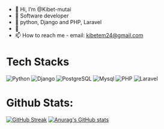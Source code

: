 - 👋 Hi, I’m @Kibet-mutai
- 👀 Software developer 
- 🌱 python, Django and PHP, Laravel
- 💞
- 📫 How to reach me - email: kibetem24@gmail.com 

<!---
Kibet-mutai/Kibet-mutai is a ✨ special ✨ repository because its `README.md` (this file) appears on your GitHub profile.
You can click the Preview link to take a look at your changes.
--->


# Tech Stacks
![Python](https://img.shields.io/badge/-Python-black?style=flat-square&logo=Python)  ![Django](https://img.shields.io/badge/-Django-black?style=flat-square&logo=Django&logoColor=green) ![PostgreSQL](https://img.shields.io/badge/-PostgreSQL-black?style=flat-square&logo=PostgreSQL)  ![Mysql](https://img.shields.io/badge/-MySQL-black?style=flat-square&logo=MySQL&logoColor=white)  ![PHP](https://img.shields.io/badge/-php-black?style=flat-square&logo=Php)  ![Laravel](https://img.shields.io/badge/-Laravel-black?style=flat-square&logo=Laravel)


# Github Stats:
[![GitHub Streak](http://github-readme-streak-stats.herokuapp.com?user=Kibet-mutai&theme=tokyonight&hide_border=true)](https://git.io/streak-stats)
[![Anurag's GitHub stats](https://github-readme-stats.vercel.app/api?username=Kibet-mutai)](https://github.com/anuraghazra/github-readme-stats)
